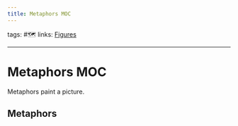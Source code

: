 ```yaml
---
title: Metaphors MOC
---
```

tags: #🗺️
links: [Figures](out/055-figures-moc.md)

---
# Metaphors MOC
Metaphors paint a picture. 
## Metaphors